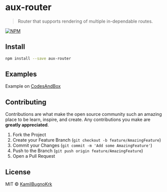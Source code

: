 # aux-router

> Router that supports rendering of multiple in-dependable routes.

[![NPM](https://img.shields.io/npm/v/aux-router.svg)](https://www.npmjs.com/package/aux-router)

## Install

```bash
npm install --save aux-router
```

## Examples

Example on [CodesAndBox](https://codesandbox.io/s/aux-router-example-kmrjy?file=/src/App.js)

## Contributing

Contributions are what make the open source community such an amazing place to be learn, inspire, and create. Any contributions you make are **greatly appreciated**.

1. Fork the Project
2. Create your Feature Branch (`git checkout -b feature/AmazingFeature`)
3. Commit your Changes (`git commit -m 'Add some AmazingFeature'`)
4. Push to the Branch (`git push origin feature/AmazingFeature`)
5. Open a Pull Request

## License

MIT © [KamilBugnoKrk](https://github.com/KamilBugnoKrk)
